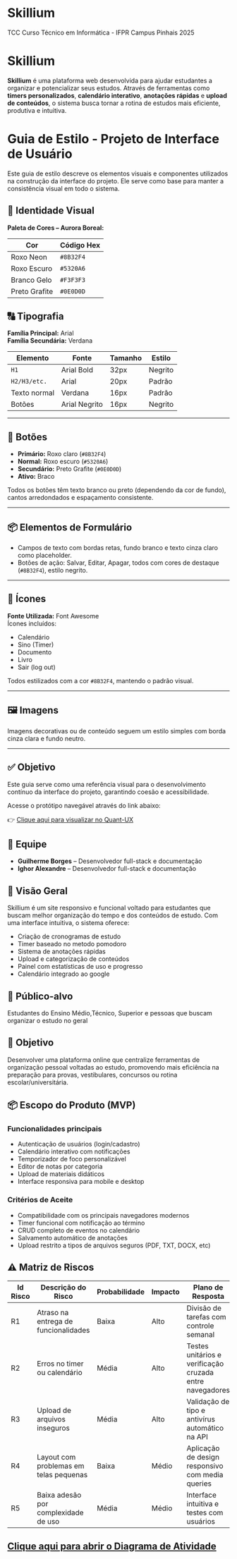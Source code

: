 # Skillium
TCC Curso Técnico em Informática - IFPR Campus Pinhais 2025

# Skillium

**Skillium** é uma plataforma web desenvolvida para ajudar estudantes a organizar e potencializar seus estudos. Através de ferramentas como **timers personalizados**, **calendário interativo**, **anotações rápidas** e **upload de conteúdos**, o sistema busca tornar a rotina de estudos mais eficiente, produtiva e intuitiva.

# Guia de Estilo - Projeto de Interface de Usuário

Este guia de estilo descreve os elementos visuais e componentes utilizados na construção da interface do projeto. Ele serve como base para manter a consistência visual em todo o sistema.

## 🎨 Identidade Visual

**Paleta de Cores – Aurora Boreal:**

| Cor           | Código Hex |
|---------------|------------|
| Roxo Neon     | `#8B32F4`  |
| Roxo Escuro   | `#5320A6`  |
| Branco Gelo   | `#F3F3F3`  |
| Preto Grafite | `#0E0D0D`  |

## 🔠 Tipografia

**Família Principal:** Arial  
**Família Secundária:** Verdana  

| Elemento        | Fonte                | Tamanho     | Estilo         |
|----------------|----------------------|-------------|----------------|
| `H1`           | Arial Bold           | 32px        | Negrito        |
| `H2/H3/etc.`   | Arial                | 20px        | Padrão         |
| Texto normal   | Verdana              | 16px        | Padrão         |
| Botões         | Arial Negrito        | 16px        | Negrito        |

---

## 🔘 Botões

- **Primário:** Roxo claro (`#8B32F4`)
- **Normal:** Roxo escuro (`#5320A6`)
- **Secundário:** Preto Grafite (`#0E0D0D`)
- **Ativo:** Braco

Todos os botões têm texto branco ou preto (dependendo da cor de fundo), cantos arredondados e espaçamento consistente.

---

## 📦 Elementos de Formulário

- Campos de texto com bordas retas, fundo branco e texto cinza claro como placeholder.
- Botões de ação: Salvar, Editar, Apagar, todos com cores de destaque (`#8B32F4`), estilo negrito.

---

## 🔣 Ícones

**Fonte Utilizada:** Font Awesome  
Ícones incluídos:
- Calendário
- Sino (Timer)
- Documento
- Livro
- Sair (log out)

Todos estilizados com a cor `#8B32F4`, mantendo o padrão visual.

---

## 🖼️ Imagens

Imagens decorativas ou de conteúdo seguem um estilo simples com borda cinza clara e fundo neutro.

---

## ✅ Objetivo

Este guia serve como uma referência visual para o desenvolvimento contínuo da interface do projeto, garantindo coesão e acessibilidade.

Acesse o protótipo navegável através do link abaixo:

👉 [Clique aqui para visualizar no Quant-UX](https://app.quant-ux.com/#/test.html?h=a2aa10aeNkthEyQjAYheWOkvKdzcOyZWngW2zJ9vjgBRAxiM27JSUYdHMV9G&ln=en)

## 👥 Equipe

- **Guilherme Borges** – Desenvolvedor full-stack e documentação  
- **Ighor Alexandre** – Desenvolvedor full-stack e documentação  

## 🎯 Visão Geral

Skillium é um site responsivo e funcional voltado para estudantes que buscam melhor organização do tempo e dos conteúdos de estudo. Com uma interface intuitiva, o sistema oferece:

- Criação de cronogramas de estudo
- Timer baseado no metodo pomodoro
- Sistema de anotações rápidas
- Upload e categorização de conteúdos
- Painel com estatísticas de uso e progresso
- Calendário integrado ao google

## 🧠 Público-alvo

Estudantes do Ensino Médio,Técnico, Superior e pessoas que buscam organizar o estudo no geral

## 🎯 Objetivo

Desenvolver uma plataforma online que centralize ferramentas de organização pessoal voltadas ao estudo, promovendo mais eficiência na preparação para provas, vestibulares, concursos ou rotina escolar/universitária.

## 📦 Escopo do Produto (MVP)

### Funcionalidades principais

- Autenticação de usuários (login/cadastro)
- Calendário interativo com notificações
- Temporizador de foco personalizável
- Editor de notas por categoria
- Upload de materiais didáticos
- Interface responsiva para mobile e desktop

### Critérios de Aceite

- Compatibilidade com os principais navegadores modernos
- Timer funcional com notificação ao término
- CRUD completo de eventos no calendário
- Salvamento automático de anotações
- Upload restrito a tipos de arquivos seguros (PDF, TXT, DOCX, etc)

## ⚠️ Matriz de Riscos

| Id Risco | Descrição do Risco                             | Probabilidade | Impacto | Plano de Resposta                                               | Status do Risco     |
|----------|------------------------------------------------|---------------|---------|------------------------------------------------------------------|----------------------|
| R1       | Atraso na entrega de funcionalidades           | Baixa         | Alto    | Divisão de tarefas com controle semanal                         | Em monitoramento     |
| R2       | Erros no timer ou calendário                   | Média         | Alto    | Testes unitários e verificação cruzada entre navegadores        | Em desenvolvimento   |
| R3       | Upload de arquivos inseguros                   | Média         | Alto    | Validação de tipo e antivírus automático na API                 | Em análise           |
| R4       | Layout com problemas em telas pequenas         | Baixa         | Médio   | Aplicação de design responsivo com media queries                | Controlado           |
| R5       | Baixa adesão por complexidade de uso           | Média         | Médio   | Interface intuitiva e testes com usuários                       | Em melhoria contínua |

[Clique aqui para abrir o Diagrama de Atividade](https://www.mermaidchart.com/raw/1d2757ea-143f-41b5-b738-9b84568e656c?theme=light&version=v0.1&format=svg)
---








